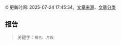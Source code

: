 :alarm_clock: 更新时间: 2025-07-24 17:45:34。[文章来源](/README.md)、[文章分类](/TAGS.md)

## 报告


> 关键字：`报告`、`月报`



